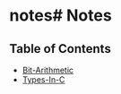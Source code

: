 # notes# Notes

## Table of Contents
* [Bit-Arithmetic](./Bit-Arithmetic.md)
* [Types-In-C](./Types-In-C.md)